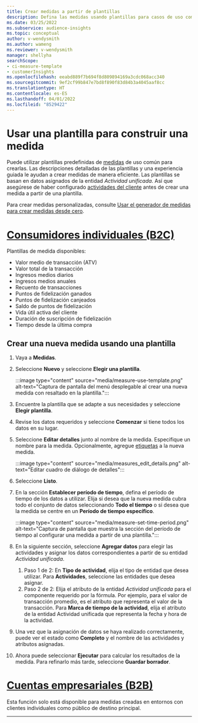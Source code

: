 ```yaml
---
title: Crear medidas a partir de plantillas
description: Defina las medidas usando plantillas para casos de uso comunes.
ms.date: 03/25/2022
ms.subservice: audience-insights
ms.topic: conceptual
author: v-wendysmith
ms.author: wameng
ms.reviewer: v-wendysmith
manager: shellyha
searchScope:
- ci-measure-template
- customerInsights
ms.openlocfilehash: eeabd889f7b694f8d809894169a3cdc068acc340
ms.sourcegitcommit: 9ef2cf99b847e7bd8f890f83d84b3a4045aaf8cc
ms.translationtype: HT
ms.contentlocale: es-ES
ms.lasthandoff: 04/01/2022
ms.locfileid: "8529422"
---
```

# <a name="use-a-template-to-build-a-measure"></a>Usar una plantilla para construir una medida

Puede utilizar plantillas predefinidas de [medidas](measures.md) de uso común para crearlas. Las descripciones detalladas de las plantillas y una experiencia guiada le ayudan a crear medidas de manera eficiente. Las plantillas se basan en datos asignados de la entidad *Actividad unificada*. Así que asegúrese de haber configurado [actividades del cliente](activities.md) antes de crear una medida a partir de una plantilla.

Para crear medidas personalizadas, consulte [Usar el generador de medidas para crear medidas desde cero](measure-builder.md).

# <a name="individual-consumers-b-to-c"></a>[Consumidores individuales (B2C)](#tab/b2c)

Plantillas de medida disponibles: 
- Valor medio de transacción (ATV)
- Valor total de la transacción
- Ingresos medios diarios
- Ingresos medios anuales
- Recuento de transacciones
- Puntos de fidelización ganados
- Puntos de fidelización canjeados
- Saldo de puntos de fidelización
- Vida útil activa del cliente
- Duración de suscripción de fidelización
- Tiempo desde la última compra

## <a name="build-a-new-measure-using-a-template"></a>Crear una nueva medida usando una plantilla

1. Vaya a **Medidas**.

1. Seleccione **Nuevo** y seleccione **Elegir una plantilla**.

   :::image type="content" source="media/measure-use-template.png" alt-text="Captura de pantalla del menú desplegable al crear una nueva medida con resaltado en la plantilla.":::

1. Encuentre la plantilla que se adapte a sus necesidades y seleccione **Elegir plantilla**.

1. Revise los datos requeridos y seleccione **Comenzar** si tiene todos los datos en su lugar.

1. Seleccione **Editar detalles** junto al nombre de la medida. Especifique un nombre para la medida. Opcionalmente, agregue [etiquetas](work-with-tags-columns.md#manage-tags) a la nueva medida.

   :::image type="content" source="media/measures_edit_details.png" alt-text="Editar cuadro de diálogo de detalles":::

1. Seleccione **Listo**.

1. En la sección **Establecer período de tiempo**, defina el período de tiempo de los datos a utilizar. Elija si desea que la nueva medida cubra todo el conjunto de datos seleccionando **Todo el tiempo** o si desea que la medida se centre en un **Período de tiempo específico**.

   :::image type="content" source="media/measure-set-time-period.png" alt-text="Captura de pantalla que muestra la sección del período de tiempo al configurar una medida a partir de una plantilla.":::

1. En la siguiente sección, seleccione **Agregar datos** para elegir las actividades y asignar los datos correspondientes a partir de su entidad *Actividad unificada*.

    1. Paso 1 de 2: En **Tipo de actividad**, elija el tipo de entidad que desea utilizar. Para **Actividades**, seleccione las entidades que desea asignar.
    1. Paso 2 de 2: Elija el atributo de la entidad *Actividad unificada* para el componente requerido por la fórmula. Por ejemplo, para el valor de transacción promedio, es el atributo que representa el valor de la transacción. Para **Marca de tiempo de la actividad**, elija el atributo de la entidad Actividad unificada que representa la fecha y hora de la actividad.
   
1. Una vez que la asignación de datos se haya realizado correctamente, puede ver el estado como **Completo** y el nombre de las actividades y atributos asignadas.

1. Ahora puede seleccionar **Ejecutar** para calcular los resultados de la medida. Para refinarlo más tarde, seleccione **Guardar borrador**.

# <a name="business-accounts-b-to-b"></a>[Cuentas empresariales (B2B)](#tab/b2b)

Esta función solo está disponible para medidas creadas en entornos con clientes individuales como público de destino principal.

---
